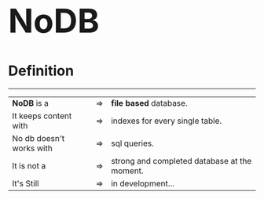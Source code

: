 <div class="container">
    <h1 style="user-select:none;display:flex;align-items:center;font-size:4.8em">NoDB</h1>
    <h1 class="title">Definition</h1>
    <hr/>
    <table>
        <tr>
            <td>
                <b>NoDB</b> is a
            </td>
            <td> => </td>
            <td>
                <b>file based</b> database.
            </td>
        </tr>
        <tr>
            <td>
                It keeps content with 
            </td>
            <td> => </td>
            <td>
                indexes for every single table.
            </td>
        </tr>
        <tr>
            <td>
                No db doesn't works with
            </td>
            <td> 
                => 
            </td>
            <td>
                sql queries.
            </td>
        </tr>
        <tr>
            <td>
                It is not a
            </td>
            <td> 
                => 
            </td>
            <td>
                strong and completed database at the moment.
            </td>
        </tr>
        <tr>
            <td>
                It's Still
            </td>
            <td> 
                => 
            </td>
            <td>
                in development...
            </td>
        </tr>
    </table>
    <script src="./index.js"></script>
</div>